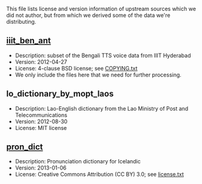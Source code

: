 This file lists license and version information of upstream sources which we did not author, but from which we derived some of the data we're distributing.

[iiit_ben_ant](http://www.festvox.org/databases/iiit_voices/iiit_ben_ant.tar.gz)
--------------

* Description: subset of the Bengali TTS voice data from IIIT Hyderabad
* Version: 2012-04-27
* License: 4-clause BSD license; see [COPYING.txt](http://www.festvox.org/databases/iiit_voices/COPYING.txt)
* We only include the files here that we need for further processing.


lo_dictionary_by_mopt_laos
--------------------------

* Description: Lao-English dictionary from the Lao Ministry of Post and Telecommunications
* Version: 2012-08-30
* License: MIT license


[pron_dict](http://www.malfong.is/index.php?pg=framburdur&lang=en)
-----------

* Description: Pronunciation dictionary for Icelandic
* Version: 2013-01-06
* License: Creative Commons Attribution (CC BY) 3.0; see [license.txt](pron_dict/license.txt)
